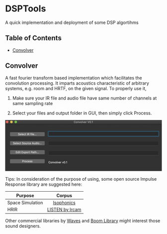 # DSPTools
 
 A quick implementation and deployment of some DSP algortihms
 
 ## Table of Contents

- [Convolver](#Convolver)

## Convolver

A fast fourier transform based implementation which facilitates the convolution processing. It imparts acoustics characteristic of arbitrary systems, e.g. room and HRTF, on the given signal. To properly use it,

1. Make sure your IR file and audio file have same number of channels at same sampling rate

2. Select your files and output folder in GUI, then simply click Process.

![](https://github.com/yeliuyChuy/DSPTools/blob/master/pics/Convolver_GUI.png)

Tips: In consideration of the purpose of using, some open source Impulse Response library are suggested here:

| Purpose      | Corpus    | 
| ---------- | :-----------:  | 
| Space Simulation    | [Isophonics](http://isophonics.net/content/room-impulse-response-data-set)| 
| HRIR     | [LISTEN by Ircam](http://recherche.ircam.fr/equipes/salles/listen/)|

Other commercial libraries by [Waves](https://www.waves.com/downloads/ir-convolution-reverb-library) and [Boom Library](https://www.boomlibrary.com/sound-effects/outdoor-impulse-responses/) might interest those sound designers.

